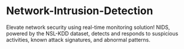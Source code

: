 # Network-Intrusion-Detection
Elevate network security using real-time monitoring solution! NIDS, powered by the NSL-KDD dataset, detects and responds to suspicious activities, known attack signatures, and abnormal patterns. 
